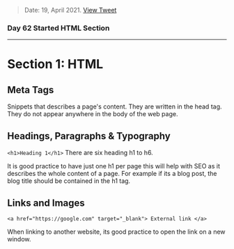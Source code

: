 > Date: 19, April 2021. [View Tweet](https://twitter.com/umuks_/status/1384016582741880842?s=20)

### Day 62 Started HTML Section

---

# Section 1: HTML

## Meta Tags

Snippets that describes a page's content. They are written in the head tag. They do not appear anywhere in the body of the web page.

## Headings, Paragraphs & Typography

`<h1>Heading 1</h1>`
There are six heading h1 to h6.

It is good practice to have just one h1 per page this will help with SEO as it describes the whole content of a page. For example if its a blog post, the blog title should be contained in the h1 tag.

## Links and Images

`<a href="https://google.com" target="_blank"> External link </a>`

When linking to another website, its good practice to open the link on a new window.
